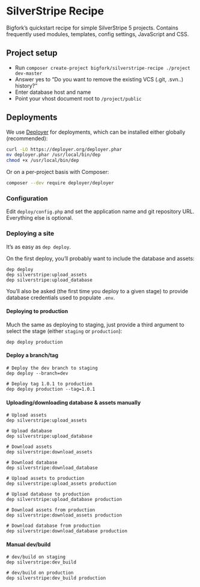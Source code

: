 # SilverStripe Recipe

Bigfork’s quickstart recipe for simple SilverStripe 5 projects. Contains frequently used modules, templates, config settings, JavaScript and CSS.

## Project setup

- Run `composer create-project bigfork/silverstripe-recipe ./project dev-master`
- Answer yes to “Do you want to remove the existing VCS (.git, .svn..) history?”
- Enter database host and name
- Point your vhost document root to `/project/public`

## Deployments

We use [Deployer](https://deployer.org/) for deployments, which can be installed either globally (recommended):

```bash
curl -LO https://deployer.org/deployer.phar
mv deployer.phar /usr/local/bin/dep
chmod +x /usr/local/bin/dep
```

Or on a per-project basis with Composer:

```bash
composer --dev require deployer/deployer
```

### Configuration

Edit `deploy/config.php` and set the application name and git repository URL. Everything else is optional.

### Deploying a site

It’s as easy as `dep deploy`.

On the first deploy, you’ll probably want to include the database and assets:

```
dep deploy
dep silverstripe:upload_assets
dep silverstripe:upload_database
```

You’ll also be asked (the first time you deploy to a given stage) to provide database credentials used to populate `.env`.

#### Deploying to production

Much the same as deploying to staging, just provide a third argument to select the stage (either `staging` or `production`):

```
dep deploy production
```

#### Deploy a branch/tag

```
# Deploy the dev branch to staging
dep deploy --branch=dev

# Deploy tag 1.0.1 to production
dep deploy production --tag=1.0.1
```

#### Uploading/downloading database & assets manually

```
# Upload assets
dep silverstripe:upload_assets

# Upload database
dep silverstripe:upload_database

# Download assets
dep silverstripe:download_assets

# Download database
dep silverstripe:download_database

# Upload assets to production
dep silverstripe:upload_assets production

# Upload database to production
dep silverstripe:upload_database production

# Download assets from production
dep silverstripe:download_assets production

# Download database from production
dep silverstripe:download_database production
```

#### Manual dev/build

```
# dev/build on staging
dep silverstripe:dev_build

# dev/build on production
dep silverstripe:dev_build production
```

